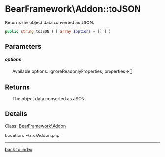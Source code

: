 # BearFramework\Addon::toJSON

Returns the object data converted as JSON.

```php
public string toJSON ( [ array $options = [] ] )
```

## Parameters

##### options

&nbsp;&nbsp;&nbsp;&nbsp;&nbsp;&nbsp;Available options: ignoreReadonlyProperties, properties=>[]

## Returns

&nbsp;&nbsp;&nbsp;&nbsp;&nbsp;&nbsp;The object data converted as JSON.

## Details

Class: [BearFramework\Addon](bearframework.addon.class.md)

Location: ~/src/Addon.php

---

[back to index](index.md)


